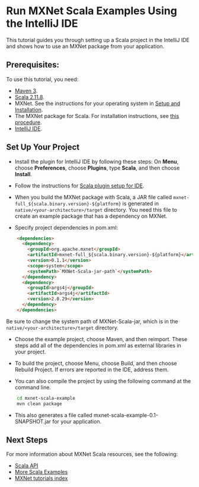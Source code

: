 # Run MXNet Scala Examples Using the IntelliJ IDE

This tutorial guides you through setting up a Scala project in the IntelliJ IDE and shows how to use an MXNet package from your application.

## Prerequisites:
To use this tutorial, you need:

- [Maven 3](https://maven.apache.org/install.html).
- [Scala 2.11.8](https://www.scala-lang.org/download/2.11.8.html).
- MXNet. See the instructions for your operating system in [Setup and Installation](http://mxnet.io/install/index.html).
- The MXNet package for Scala. For installation instructions, see [this procedure](http://mxnet.io/get_started/osx_setup.html#install-the-mxnet-package-for-scala).
- [IntelliJ IDE](https://www.jetbrains.com/idea/).

## Set Up Your Project

- Install the plugin for IntelliJ IDE by following these steps:
 On **Menu**, choose **Preferences**, choose **Plugins**, type **Scala**, and then choose **Install**.

- Follow the instructions for [Scala plugin setup for IDE](https://www.jetbrains.com/help/idea/2016.3/scala.html).

- When you build the MXNet package with Scala, a JAR file called `mxnet-full_${scala.binary.version}-${platform}` is generated in `native/<your-architecture>/target` directory. You need this file to create an example package that has a dependency on MXNet.

- Specify project dependencies in pom.xml:

```HTML
    <dependencies>
      <dependency>
        <groupId>org.apache.mxnet</groupId>
        <artifactId>mxnet-full_${scala.binary.version}-${platform}</artifactId>
        <version>0.1.1</version>
        <scope>system</scope>
        <systemPath>`MXNet-Scala-jar-path`</systemPath>
      </dependency>
      <dependency>
        <groupId>args4j</groupId>
        <artifactId>args4j</artifactId>
        <version>2.0.29</version>
      </dependency>
    </dependencies>
```

Be sure to change the system path of MXNet-Scala-jar, which is in the `native/<your-architecture>/target` directory.

- Choose the example project, choose Maven, and then reimport. These steps add all of the dependencies in pom.xml as external libraries in your project.

- To build the project, choose Menu, choose Build, and then choose Rebuild Project. If errors are reported in the IDE, address them.

- You can also compile the project by using the following command at the command line.

```bash
    cd mxnet-scala-example
    mvn clean package
```

- This also generates a file called mxnet-scala-example-0.1-SNAPSHOT.jar for your application.

## Next Steps
For more information about MXNet Scala resources, see the following:

* [Scala API](http://mxnet.io/api/scala/)
* [More Scala Examples](https://github.com/dmlc/mxnet/tree/master/scala-package/examples/)
* [MXNet tutorials index](http://mxnet.io/tutorials/index.html)
